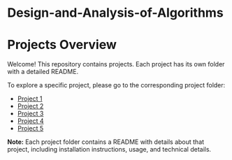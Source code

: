 # Design-and-Analysis-of-Algorithms

# Projects Overview

Welcome! This repository contains projects. Each project has its own folder with a detailed README.  

To explore a specific project, please go to the corresponding project folder:  

- [Project 1](./Project_One/README.md)  
- [Project 2](./Project2/README.md)  
- [Project 3](./Project3/README.md)  
- [Project 4](./Project4/README.md)  
- [Project 5](./Project5/README.md)  

**Note:** Each project folder contains a README with details about that project, including installation instructions, usage, and technical details.  

